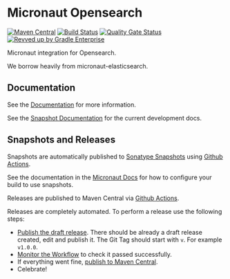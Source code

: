 <!-- Checklist: https://github.com/micronaut-projects/micronaut-core/wiki/New-Module-Checklist -->

# Micronaut Opensearch

[![Maven Central](https://img.shields.io/maven-central/v/io.micronaut.arch/micronaut-project-template.svg?label=Maven%20Central)](https://search.maven.org/search?q=g:%22io.micronaut.project-template%22%20AND%20a:%22micronaut-project-template%22)
[![Build Status](https://github.com/micronaut-projects/micronaut-arch/workflows/Java%20CI/badge.svg)](https://github.com/micronaut-projects/micronaut-project-template/actions)
[![Quality Gate Status](https://sonarcloud.io/api/project_badges/measure?project=micronaut-projects_micronaut-template&metric=alert_status)](https://sonarcloud.io/summary/new_code?id=micronaut-projects_micronaut-template)
[![Revved up by Gradle Enterprise](https://img.shields.io/badge/Revved%20up%20by-Gradle%20Enterprise-06A0CE?logo=Gradle&labelColor=02303A)](https://ge.micronaut.io/scans)

Micronaut integration for Opensearch.

We borrow heavily from micronaut-elasticsearch.

## Documentation

See the [Documentation](https://micronaut-projects.github.io/micronaut-arch/latest/guide/) for more information.

See the [Snapshot Documentation](https://micronaut-projects.github.io/micronaut-arch/snapshot/guide/) for the current development docs.

<!-- ## Examples

Examples can be found in the [examples](https://github.com/micronaut-projects/micronaut-arch/tree/master/examples) directory. -->

## Snapshots and Releases

Snapshots are automatically published to [Sonatype Snapshots](https://s01.oss.sonatype.org/content/repositories/snapshots/io/micronaut/) using [Github Actions](https://github.com/micronaut-projects/micronaut-arch/actions).

See the documentation in the [Micronaut Docs](https://docs.micronaut.io/latest/guide/index.html#usingsnapshots) for how to configure your build to use snapshots.

Releases are published to Maven Central via [Github Actions](https://github.com/micronaut-projects/micronaut-arch/actions).

Releases are completely automated. To perform a release use the following steps:

* [Publish the draft release](https://github.com/micronaut-projects/micronaut-arch/releases). There should be already a draft release created, edit and publish it. The Git Tag should start with `v`. For example `v1.0.0`.
* [Monitor the Workflow](https://github.com/micronaut-projects/micronaut-arch/actions?query=workflow%3ARelease) to check it passed successfully.
* If everything went fine, [publish to Maven Central](https://github.com/micronaut-projects/micronaut-arch/actions?query=workflow%3A"Maven+Central+Sync").
* Celebrate!

